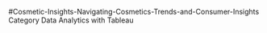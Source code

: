 #Cosmetic-Insights-Navigating-Cosmetics-Trends-and-Consumer-Insights
Category
Data Analytics with Tableau

